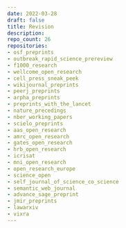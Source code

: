 ```yaml
---
date: 2022-03-28
draft: false
title: Revision
description:
repo_count: 26
repositories:
- osf_preprints
- outbreak_rapid_science_prereview
- f1000_research
- wellcome_open_research
- cell_press_sneak_peek
- wikijournal_preprints
- peerj_preprints
- arpha_preprints
- preprints_with_the_lancet
- nature_precedings
- nber_working_papers
- scielo_preprints
- aas_open_research
- amrc_open_research
- gates_open_research
- hrb_open_research
- icrisat
- mni_open_research
- open_research_europe
- science_open
- self_journal_of_science_co_science
- semantic_web_journal
- advance_sage_preprint
- jmir_preprints
- lawarxiv
- vixra
---
```



